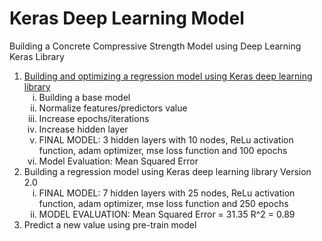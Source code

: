# Keras Deep Learning Model
Building a Concrete Compressive Strength Model using Deep Learning Keras Library

<ol type="1">
  <li><a href="url">Building and optimizing a regression model using Keras deep learning library</a>
    <ol type="i">
    <li>Building a base model</li>
    <li>Normalize features/predictors value</li>
    <li>Increase epochs/iterations</li>
    <li>Increase hidden layer</li>
    <li>FINAL MODEL: 3 hidden layers with 10 nodes, ReLu activation function, adam optimizer, mse loss function and 100 epochs</li>
    <li>Model Evaluation: Mean Squared Error </li>
    </ol></li>
  <li>Building a regression model using Keras deep learning library Version 2.0
    <ol type="i">
    <li>FINAL MODEL: 7 hidden layers with 25 nodes, ReLu activation function, adam optimizer, mse loss function and 250 epochs</li>
    <li>MODEL EVALUATION:
      Mean Squared Error = 31.35
      R^2 = 0.89</li>
    </ol></li>
  <li>Predict a new value using pre-train model</li>
</ol>
